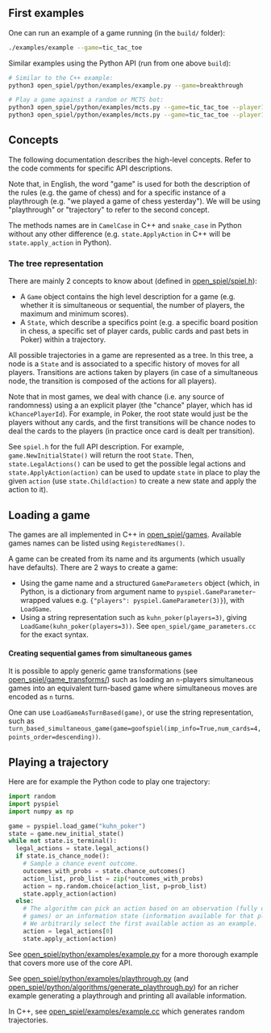 ## First examples

One can run an example of a game running (in the `build/` folder):

```bash
./examples/example --game=tic_tac_toe
```

Similar examples using the Python API (run from one above `build`):

```bash
# Similar to the C++ example:
python3 open_spiel/python/examples/example.py --game=breakthrough

# Play a game against a random or MCTS bot:
python3 open_spiel/python/examples/mcts.py --game=tic_tac_toe --player1=human --player2=random
python3 open_spiel/python/examples/mcts.py --game=tic_tac_toe --player1=human --player2=mcts
```

## Concepts

The following documentation describes the high-level concepts. Refer to the code
comments for specific API descriptions.

Note that, in English, the word "game" is used for both the description of the
rules (e.g. the game of chess) and for a specific instance of a playthrough
(e.g. "we played a game of chess yesterday"). We will be using "playthrough" or
"trajectory" to refer to the second concept.

The methods names are in `CamelCase` in C++ and `snake_case` in Python without
any other difference (e.g. `state.ApplyAction` in C++ will be
`state.apply_action` in Python).

### The tree representation

There are mainly 2 concepts to know about (defined in
[open_spiel/spiel.h](https://github.com/deepmind/open_spiel/blob/master/open_spiel/spiel.h)):

*   A `Game` object contains the high level description for a game (e.g. whether
    it is simultaneous or sequential, the number of players, the maximum and
    minimum scores).
*   A `State`, which describe a specifics point (e.g. a specific board position
    in chess, a specific set of player cards, public cards and past bets in
    Poker) within a trajectory.

All possible trajectories in a game are represented as a tree. In this tree, a
node is a `State` and is associated to a specific history of moves for all
players. Transitions are actions taken by players (in case of a simultaneous
node, the transition is composed of the actions for all players).

Note that in most games, we deal with chance (i.e. any source of randomness)
using a an explicit player (the "chance" player, which has id
`kChancePlayerId`). For example, in Poker, the root state would just be the
players without any cards, and the first transitions will be chance nodes to
deal the cards to the players (in practice once card is dealt per transition).

See `spiel.h` for the full API description. For example,
`game.NewInitialState()` will return the root `State`. Then,
`state.LegalActions()` can be used to get the possible legal actions and
`state.ApplyAction(action)` can be used to update `state` in place to play the
given `action` (use `state.Child(action)` to create a new state and apply the
action to it).

## Loading a game

The games are all implemented in C++ in [open_spiel/games](https://github.com/deepmind/open_spiel/blob/master/open_spiel/games).
Available games names can be listed using `RegisteredNames()`.

A game can be created from its name and its arguments (which usually have
defaults). There are 2 ways to create a game:

*   Using the game name and a structured `GameParameters` object (which, in
    Python, is a dictionary from argument name to
    `pyspiel.GameParameter`-wrapped values e.g. `{"players":
    pyspiel.GameParameter(3)}`), with `LoadGame`.
*   Using a string representation such as `kuhn_poker(players=3)`, giving
    `LoadGame(kuhn_poker(players=3))`. See `open_spiel/game_parameters.cc` for
    the exact syntax.

#### Creating sequential games from simultaneous games

It is possible to apply generic game transformations (see
[open_spiel/game_transforms/](https://github.com/deepmind/open_spiel/blob/master/open_spiel/game_transforms/)) such as loading an `n`-players
simultaneous games into an equivalent turn-based game where simultaneous moves
are encoded as `n` turns.

One can use `LoadGameAsTurnBased(game)`, or use the string representation, such
as
`turn_based_simultaneous_game(game=goofspiel(imp_info=True,num_cards=4,points_order=descending))`.

## Playing a trajectory

Here are for example the Python code to play one trajectory:

```python
import random
import pyspiel
import numpy as np

game = pyspiel.load_game("kuhn_poker")
state = game.new_initial_state()
while not state.is_terminal():
  legal_actions = state.legal_actions()
  if state.is_chance_node():
    # Sample a chance event outcome.
    outcomes_with_probs = state.chance_outcomes()
    action_list, prob_list = zip(*outcomes_with_probs)
    action = np.random.choice(action_list, p=prob_list)
    state.apply_action(action)
  else:
    # The algorithm can pick an action based on an observation (fully observable
    # games) or an information state (information available for that player)
    # We arbitrarily select the first available action as an example.
    action = legal_actions[0]
    state.apply_action(action)
```

See [open_spiel/python/examples/example.py](https://github.com/deepmind/open_spiel/blob/master/open_spiel/python/examples/example.py) for a more
thorough example that covers more use of the core API.

See [open_spiel/python/examples/playthrough.py](https://github.com/deepmind/open_spiel/blob/master/open_spiel/python/examples/playthrough.py) (and
[open_spiel/python/algorithms/generate_playthrough.py](https://github.com/deepmind/open_spiel/blob/master/open_spiel/python/algorithms/generate_playthrough.py)) for an
richer example generating a playthrough and printing all available information.

In C++, see [open_spiel/examples/example.cc](https://github.com/deepmind/open_spiel/blob/master/open_spiel/examples/example.cc) which generates
random trajectories.
